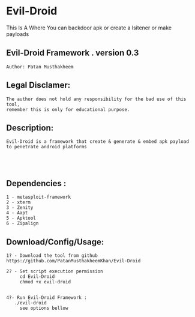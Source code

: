 # Evil-Droid
This Is A Where You can backdoor apk or create a lsitener or make payloads
## Evil-Droid Framework . version 0.3 
    Author: Patan Musthakheem
    

## Legal Disclamer:
    The author does not hold any responsibility for the bad use of this tool,
    remember this is only for educational purpose.

## Description:
    Evil-Droid is a framework that create & generate & embed apk payload to penetrate android platforms

<br /><br />

## Dependencies :
    1 - metasploit-framework
	2 - xterm
	3 - Zenity
	4 - Aapt
	5 - Apktool
	6 - Zipalign

## Download/Config/Usage:
    1? - Download the tool from github
    https://github.com/PatanMusthakheemKhan/Evil-Droid    

    2? - Set script execution permission
         cd Evil-Droid
         chmod +x evil-droid


    4?- Run Evil-Droid Framework :
       ./evil-droid
         see options bellow	   
      


